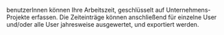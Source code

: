 benutzerInnen können Ihre Arbeitszeit, geschlüsselt auf Unternehmens-Projekte erfassen.
Die Zeiteinträge können anschließend für einzelne User und/oder alle User jahresweise ausgewertet, und exportiert werden.
